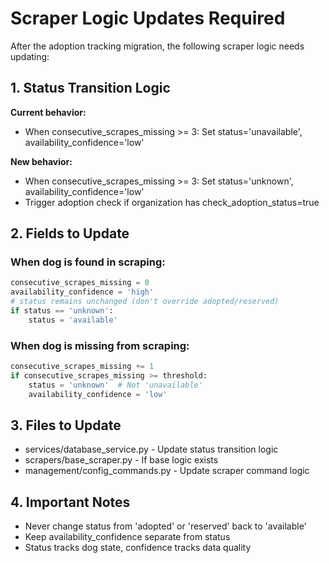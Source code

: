 
# Scraper Logic Updates Required

After the adoption tracking migration, the following scraper logic needs updating:

## 1. Status Transition Logic
**Current behavior:**
- When consecutive_scrapes_missing >= 3: Set status='unavailable', availability_confidence='low'

**New behavior:**
- When consecutive_scrapes_missing >= 3: Set status='unknown', availability_confidence='low'
- Trigger adoption check if organization has check_adoption_status=true

## 2. Fields to Update

### When dog is found in scraping:
```python
consecutive_scrapes_missing = 0
availability_confidence = 'high'
# status remains unchanged (don't override adopted/reserved)
if status == 'unknown':
    status = 'available'
```

### When dog is missing from scraping:
```python
consecutive_scrapes_missing += 1
if consecutive_scrapes_missing >= threshold:
    status = 'unknown'  # Not 'unavailable'
    availability_confidence = 'low'
```

## 3. Files to Update
- services/database_service.py - Update status transition logic
- scrapers/base_scraper.py - If base logic exists
- management/config_commands.py - Update scraper command logic

## 4. Important Notes
- Never change status from 'adopted' or 'reserved' back to 'available'
- Keep availability_confidence separate from status
- Status tracks dog state, confidence tracks data quality
